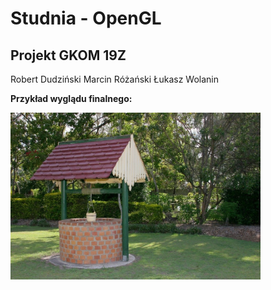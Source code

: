 # Studnia - OpenGL
## Projekt GKOM 19Z

Robert Dudziński
Marcin Różański
Łukasz Wolanin

**Przykład wyglądu finalnego:**

<img src="/images/5cf618a6963c0_o_large.jpg" alt="drawing" width="400"/>